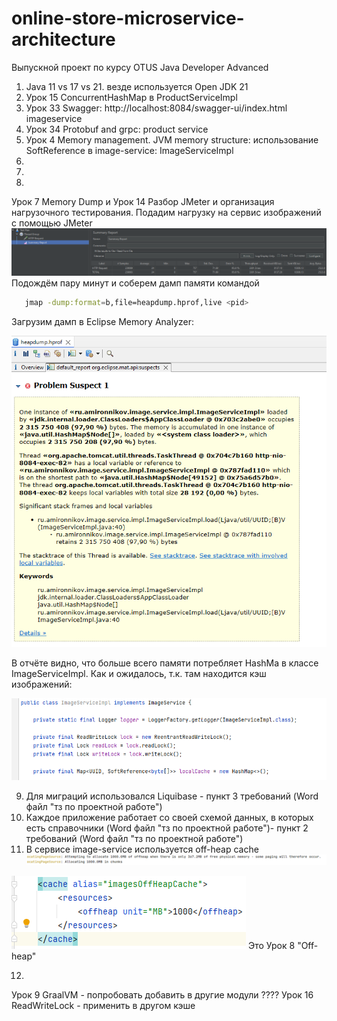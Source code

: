 # online-store-microservice-architecture
Выпускной проект по курсу OTUS Java Developer Advanced

1) Java 11 vs 17 vs 21. везде используется Open JDK 21
2) Урок 15 ConcurrentHashMap в ProductServiceImpl
3) Урок 33 Swagger: http://localhost:8084/swagger-ui/index.html imageservice 
4) Урок 34 Protobuf and grpc: product service
5) Урок 4 Memory management. JVM memory structure: использование SoftReference в image-service: ImageServiceImpl
6) 
7) 
8) 
Урок 7 Memory Dump и Урок 14 Разбор JMeter и организация нагрузочного тестирования.
Подадим нагрузку на сервис изображений с помощью JMeter
![img_1.png](img_1.png)
Подождём пару минут и соберем дамп памяти командой 
   ```bash
      jmap -dump:format=b,file=heapdump.hprof,live <pid>
   ```
Загрузим дамп в Eclipse Memory Analyzer:

![img.png](img.png)

В отчёте видно, что больше всего памяти потребляет HashMa в классе ImageServiceImpl.
Как и ожидалось, т.к. там находится кэш изображений:

![img_2.png](img_2.png)

9) Для миграций использовался Liquibase - пункт 3 требований (Word файл "тз по проектной работе")
10) Каждое приложение работает со своей схемой данных, в которых есть справочники 
(Word файл "тз по проектной работе")- пункт 2 требований (Word файл "тз по проектной работе")
11) В сервисе image-service используется off-heap cache
![img_3.png](img_3.png)

![img_4.png](img_4.png)
Это Урок 8 "Off-heap"

12) 


Урок 9 GraalVM - попробовать добавить в другие модули ????
Урок 16 ReadWriteLock - применить в другом кэше